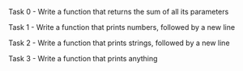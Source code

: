 Task 0 - Write a function that returns the sum of all its parameters

Task 1 - Write a function that prints numbers, followed by a new line

Task 2 - Write a function that prints strings, followed by a new line

Task 3 - Write a function that prints anything
